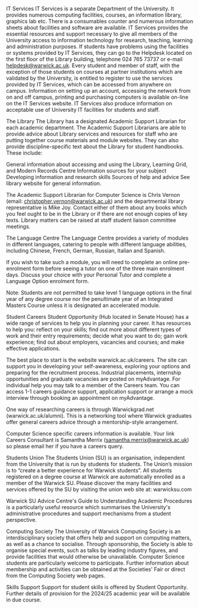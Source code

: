 IT Services
IT Services is a separate Department of the University. It provides numerous computing facilities, courses, an information library, graphics lab etc. There is a consumables counter and numerous information sheets about facilities and software are available. IT Services provides the essential resources and support necessary to give all members of the University access to information technology for research, teaching, learning and administration purposes. If students have problems using the facilities or systems provided by IT Services, they can go to the Helpdesk located on the first floor of the Library building, telephone 024 765 73737 or e-mail helpdesk@warwick.ac.uk. Every student and member of staff, with the exception of those students on courses at partner institutions which are validated by the University, is entitled to register to use the services provided by IT Services, which can be accessed from anywhere on campus. Information on setting up an account, accessing the network from on and off campus, printing and purchasing computers is available on-line on the IT Services website. IT Services also produce information on acceptable use of University IT facilities for students and staff.

The Library
The Library has a designated Academic Support Librarian for each academic department. The Academic Support Librarians are able to provide advice about Library services and resources for staff who are putting together course materials and module websites. They can also provide discipline-specific text about the Library for student handbooks. These include:

General information about accessing and using the Library, Learning Grid, and Modern Records Centre
Information sources for your subject
Developing information and research skills
Sources of help and advice
See library website for general information.

The Academic Support Librarian for Computer Science is Chris Vernon (email: christopher.vernon@warwick.ac.uk) and the departmental library representative is Mike Joy. Contact either of them about any books which you feel ought to be in the Library or if there are not enough copies of key texts. Library matters can be raised at staff student liaison committee meetings.

The Language Centre
The Language Centre provides a variety of modules in different languages, catering to people with different language abilities, including Chinese, French, German, Russian, Italian and Spanish.

If you wish to take such a module, you will need to complete an online pre-enrolment form before seeing a tutor on one of the three main enrolment days. Discuss your choice with your Personal Tutor and complete a Language Option enrolment form.

Note: Students are not permitted to take level 1 language options in the final year of any degree course nor the penultimate year of an Integrated Masters Course unless it is designated an accelerated module.

Student Careers
Student Opportunity (Hub located in Senate House) has a wide range of services to help you in planning your career. It has resources to help you: reflect on your skills; find out more about different types of work and their entry requirements; decide what you want to do; gain work experience; find out about employers, vacancies and courses; and make effective applications.

The best place to start is the website warwick.ac.uk/careers. The site can support you in developing your self-awareness, exploring your options and preparing for the recruitment process. Industrial placements, internship opportunities and graduate vacancies are posted on myAdvantage. For individual help you may talk to a member of the Careers team. You can access 1-1 careers guidance support, application support or arrange a mock interview through booking an appointment on myAdvantage.

One way of researching careers is through Warwickgrad.net (warwick.ac.uk/alumni). This is a networking tool where Warwick graduates offer general careers advice through a mentorship-style arrangement.

Computer Science specific careers information is available. Your link Careers Consultant is Samantha Merrix (samantha.merrix@warwick.ac.uk) so please email her if you have a careers query.

Students Union
The Students Union (SU) is an organisation, independent from the University that is run by students for students. The Union’s mission is to “create a better experience for Warwick students”. All students registered on a degree course at Warwick are automatically enrolled as a member of the Warwick SU. Please discover the many facilities and services offered by the SU by visiting the union web site at: warwicksu.com

Warwick SU Advice Centre's Guide to Understanding Academic Procedures is a particularly useful resource which summarises the University's administrative procedures and support mechanisms from a student perspective.

Computing Society
The University of Warwick Computing Society is an interdisciplinary society that offers help and support on computing matters, as well as a chance to socialise. Through sponsorship, the Society is able to organise special events, such as talks by leading industry figures, and provide facilities that would otherwise be unavailable. Computer Science students are particularly welcome to participate. Further information about membership and activities can be obtained at the Societies' Fair or direct from the Computing Society web pages.

Skills Support
Support for student skills is offered by Student Opportunity. Further details of provision for the 2024/25 academic year will be available in due course.